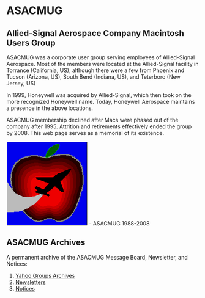 # ASACMUG

## Allied-Signal Aerospace Company Macintosh Users Group

ASACMUG was a corporate user group serving employees of Allied-Signal Aerospace. Most of the members were located at the Allied-Signal facility in Torrance (California, US), although there were a few from Phoenix and Tucson (Arizona, US), South Bend (Indiana, US), and Teterboro (New Jersey, US)

In 1999, Honeywell was acquired by Allied-Signal, which then took on the more recognized Honeywell name. Today, Honeywell Aerospace maintains a presence in the above locations.

ASACMUG membership declined after Macs were phased out of the company after 1995. Attrition and retirements effectively ended the group by 2008. This web page serves as a memorial of its existence.

![ASACMUG Logo](asacmug_logo.gif) - ASACMUG 1988-2008

## ASACMUG Archives

A permanent archive of the ASACMUG Message Board, Newsletter, and Notices:

1. [Yahoo Groups Archives](yahoo-groups/index.md)
2. [Newsletters](newsletters/index.md)
3. [Notices](notices/index.md)
